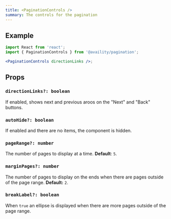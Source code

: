 ```yaml
---
title: <PaginationControls />
summary: The controls for the pagination
---
```


## Example

```jsx
import React from 'react';
import { PaginationControls } from '@availity/pagination';

<PaginationControls directionLinks />;
```

## Props

### `directionLinks?: boolean`
If enabled, shows next and previous aroos on the "Next" and "Back" buttons.

### `autoHide?: boolean`
If enabled and there are no items, the component is hidden.

### `pageRange?: number`
The number of pages to display at a time. **Default**: `5`.

### `marginPages?: number`
The number of pages to display on the ends when there are pages outside of the page range. **Default:** `2`.

### `breakLabel?: boolean`
When `true` an ellipse is displayed when there are more pages outside of the page range.